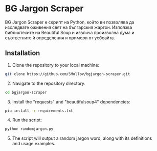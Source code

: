 # BG Jargon Scraper
BG Jargon Scraper е скрипт на Python, който ви позволява да изследвате оживения свят на българския жаргон. 
Използва библиотеките на Beautiful Soup и извлича произволна дума и съответните й определения и примери от уебсайта.

## Installation

1. Clone the repository to your local machine:

```bash
git clone https://github.com/SMollov/bgjargon-scraper.git
```
2. Navigate to the repository directory: 
```bash
cd bgjargon-scraper
```
3. Install the "requests" and "beautifulsoup4" dependencies:
```bash
pip install -r requirements.txt
```
4. Run the script: 
```bash
python randomjargon.py
```
5. The script will output a random jargon word, along with its definitions and usage examples.
